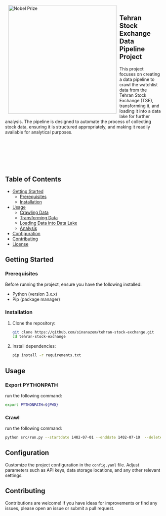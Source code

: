 <div>
    <img src="https://cdni.iconscout.com/illustration/premium/thumb/stock-market-growth-5788121-4849094.png?f=webp" alt="Nobel Prize" width="350" align="left" hspace="10">
    
</div>


## Tehran Stock Exchange Data Pipeline Project
This project focuses on creating a data pipeline to crawl the watchlist data from the Tehran Stock Exchange (TSE), transforming it, and loading it into a data lake for further analysis. The pipeline is designed to automate the process of collecting stock data, ensuring it is structured appropriately, and making it readily available for analytical purposes.
<br><br><br><br><br><br><br>
## Table of Contents

- [Getting Started](#getting-started)
  - [Prerequisites](#prerequisites)
  - [Installation](#installation)
- [Usage](#usage)
  - [Crawling Data](#crawling-data)
  - [Transforming Data](#transforming-data)
  - [Loading Data into Data Lake](#loading-data-into-data-lake)
  - [Analysis](#analysis)
- [Configuration](#configuration)
- [Contributing](#contributing)
- [License](#license)

## Getting Started

### Prerequisites

Before running the project, ensure you have the following installed:

- Python (version 3.x.x)
- Pip (package manager)

### Installation

1. Clone the repository:

    ```bash
    git clone https://github.com/sinanazem/tehran-stock-exchange.git
    cd tehran-stock-exchange
    ```

2. Install dependencies:

    ```bash
    pip install -r requirements.txt
    ```

## Usage

### Export PYTHONPATH

run the following command:

```bash
export PYTHONPATH=${PWD}
```

### Crawl

run the following command:

```bash
python src/run.py --startdate 1402-07-01 --enddate 1402-07-10  --delete "True"
```

## Configuration

Customize the project configuration in the `config.yaml` file. Adjust parameters such as API keys, data storage locations, and any other relevant settings.

## Contributing

Contributions are welcome! If you have ideas for improvements or find any issues, please open an issue or submit a pull request.
